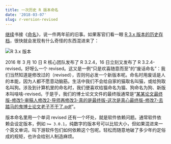 ```yaml
---
title: 一次历史 R 版本命名
date: '2018-03-07'
slug: r-version-revised
---
```


[继续](/cn/2018/02/reticulate-naming/)书接《[命名](/cn/2017/07/naming/)》，说一件两年前的旧事。如果客官们看一眼 [R 3.x 版本的历史存档](https://cran.rstudio.com/src/base/R-3/)，很快就会发现有什么奇怪的东西混进来了：

![R 3.x 版本](https://db.yihui.name/images/r-versions.png)

2016 年 3 月 10 日 R 核心团队发布了 R 3.2.4，16 日立刻又发布了 R 3.2.4-revised。好呀么一个 revised。这又是一例“只是欢喜随意而至”的“废话命名”：我们当然知道是修改过的（revised），否则何必发一个新版本呢。命名时用废话是人的本能，因为人都不愿意动脑筋。生活中我们不会给自家的猫取名叫猫，或给狗取名叫狗。涉及到计算机里的命名时，我们便喜欢给猫命名为猫、狗命名为狗、新版本叫啥啥-revised。于是乎，我们的博士论文文件的最终版通常是“[某某论文最终版-修改1-审稿人修改2-导师再修改3-真的是最终版-这次是真心最终版-修改7-去踏马的鬼博士论文老子不干了.pdf](http://phdcomics.com/comics/archive.php?comicid=1531)”。

版本命名里用一个单词 revised 还有一个坏处，就是软件依赖问题。通常软件依赖会设定版本，例如 `>= 3.0.1`，纯数字的版本号可以比较大小，但如果混进来一个英文单词，叫下游软件包们如何依赖这个包呢。轻松而随意地破了多少年约定俗成的规矩，也许会给别人制造麻烦。
